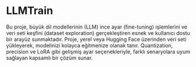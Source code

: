 # LLMTrain
Bu proje, büyük dil modellerinin (LLM) ince ayar (fine-tuning) işlemlerini ve veri seti keşfini (dataset exploration) gerçekleştiren esnek ve kullanıcı dostu bir arayüz sunmaktadır. Proje, yerel veya Hugging Face üzerinden veri seti yükleyerek, modelinizi kolayca eğitmenize olanak tanır. Quantization, precision ve LoRA gibi gelişmiş ayar seçenekleriyle, farklı senaryolara uyum sağlayan kapsamlı bir çözüm sunar.


